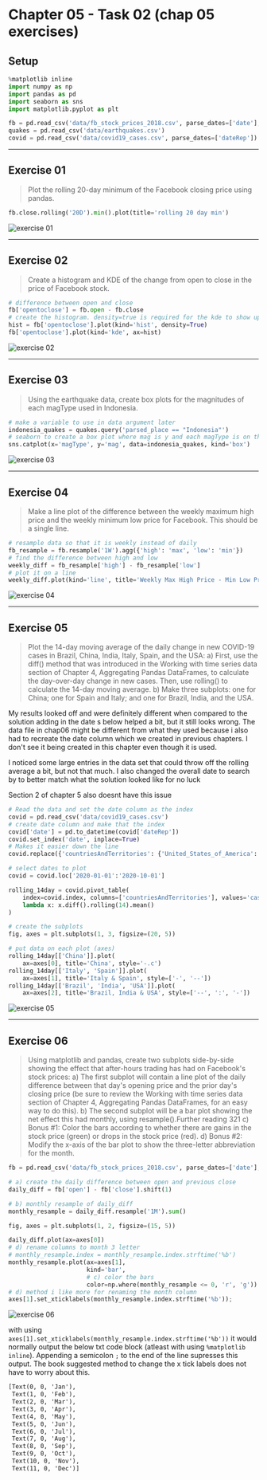 # Chapter 05 - Task 02 (chap 05 exercises)

## Setup

```python
%matplotlib inline
import numpy as np
import pandas as pd
import seaborn as sns
import matplotlib.pyplot as plt

fb = pd.read_csv('data/fb_stock_prices_2018.csv', parse_dates=['date'], index_col='date')
quakes = pd.read_csv('data/earthquakes.csv')
covid = pd.read_csv('data/covid19_cases.csv', parse_dates=['dateRep'])
```

---

## Exercise 01

> Plot the rolling 20-day minimum of the Facebook closing price using pandas.

```python
fb.close.rolling('20D').min().plot(title='rolling 20 day min')
```

![exercise 01](./images/exercise01.png)

---

## Exercise 02

> Create a histogram and KDE of the change from open to close in the price of Facebook stock.

```python
# difference between open and close
fb['opentoclose'] = fb.open - fb.close
# create the histogram. density=true is required for the kde to show up properly
hist = fb['opentoclose'].plot(kind='hist', density=True)
fb['opentoclose'].plot(kind='kde', ax=hist)
```

![exercise 02](./images/exercise02.png)

---

## Exercise 03

> Using the earthquake data, create box plots for the magnitudes of each magType used in Indonesia.

```python
# make a variable to use in data argument later
indonesia_quakes = quakes.query('parsed_place == "Indonesia"')
# seaborn to create a box plot where mag is y and each magType is on the x axis
sns.catplot(x='magType', y='mag', data=indonesia_quakes, kind='box')
```

![exercise 03](./images/exercise03.png)

---

## Exercise 04

> Make a line plot of the difference between the weekly maximum high price and the weekly minimum low price for Facebook. This should be a single line.

```python
# resample data so that it is weekly instead of daily
fb_resample = fb.resample('1W').agg({'high': 'max', 'low': 'min'})
# find the difference between high and low
weekly_diff = fb_resample['high'] - fb_resample['low']
# plot it on a line
weekly_diff.plot(kind='line', title='Weekly Max High Price - Min Low Price')
```

![exercise 04](./images/exercise04.png)

---

## Exercise 05

> Plot the 14-day moving average of the daily change in new COVID-19 cases in Brazil, China, India, Italy, Spain, and the USA:
> a) First, use the diff() method that was introduced in the Working with time series data section of Chapter 4, Aggregating Pandas DataFrames, to calculate the day-over-day change in new cases. Then, use rolling() to calculate the 14-day moving average.
> b) Make three subplots: one for China; one for Spain and Italy; and one for Brazil,
India, and the USA.

My results looked off and were definitely different when compared to the solution adding in the date s below helped a bit, but it still looks wrong. The data file in chap06 might be different from what they used because i also had to recreate the date column which we created in previous chapters. I don't see it being created in this chapter even though it is used.

I noticed some large entries in the data set that could throw off the rolling average a bit, but not that much. I also changed the overall date to search by to better match what the solution looked like for no luck

Section 2 of chapter 5 also doesnt have this issue

```python
# Read the data and set the date column as the index
covid = pd.read_csv('data/covid19_cases.csv')
# create date column and make that the index
covid['date'] = pd.to_datetime(covid['dateRep'])
covid.set_index('date', inplace=True)
# Makes it easier down the line
covid.replace({'countriesAndTerritories': {'United_States_of_America': 'USA'}}, inplace=True)

# select dates to plot
covid = covid.loc['2020-01-01':'2020-10-01']

rolling_14day = covid.pivot_table(
    index=covid.index, columns=['countriesAndTerritories'], values='cases').apply(
    lambda x: x.diff().rolling(14).mean()
)

# create the subplots
fig, axes = plt.subplots(1, 3, figsize=(20, 5))

# put data on each plot (axes)
rolling_14day[['China']].plot(
    ax=axes[0], title='China', style='-.c')
rolling_14day[['Italy', 'Spain']].plot(
    ax=axes[1], title='Italy & Spain', style=['-', '--'])
rolling_14day[['Brazil', 'India', 'USA']].plot(
    ax=axes[2], title='Brazil, India & USA', style=['--', ':', '-'])
```

![exercise 05](./images/exercise05.png)

---

## Exercise 06

> Using matplotlib and pandas, create two subplots side-by-side showing the effect that after-hours trading has had on Facebook's stock prices:
> a) The first subplot will contain a line plot of the daily difference between that day's opening price and the prior day's closing price (be sure to review the Working with time series data section of Chapter 4, Aggregating Pandas DataFrames, for an easy way to do this).
> b) The second subplot will be a bar plot showing the net effect this had monthly, using resample().Further reading 321
> c) Bonus #1: Color the bars according to whether there are gains in the stock price (green) or drops in the stock price (red).
> d) Bonus #2: Modify the x-axis of the bar plot to show the three-letter abbreviation for the month.

```python
fb = pd.read_csv('data/fb_stock_prices_2018.csv', parse_dates=['date'], index_col='date')

# a) create the daily difference between open and previous close
daily_diff = fb['open'] - fb['close'].shift(1)

# b) monthly resample of daily_diff
monthly_resample = daily_diff.resample('1M').sum()

fig, axes = plt.subplots(1, 2, figsize=(15, 5))

daily_diff.plot(ax=axes[0])
# d) rename columns to month 3 letter
# monthly_resample.index = monthly_resample.index.strftime('%b')
monthly_resample.plot(ax=axes[1], 
                      kind='bar', 
                      # c) color the bars
                      color=np.where(monthly_resample <= 0, 'r', 'g'))
# d) method i like more for renaming the month column
axes[1].set_xticklabels(monthly_resample.index.strftime('%b'));
```

![exercise 06](./images/exercise06.png)

with using `axes[1].set_xticklabels(monthly_resample.index.strftime('%b'))` it would normally
 output the below txt code block (atleast with using `%matplotlib inline`). Appending a
 semicolon `;` to the end of the line supresses this output. The book suggested method to change
 the x tick labels does not have to worry about this.

```txt
[Text(0, 0, 'Jan'),
 Text(1, 0, 'Feb'),
 Text(2, 0, 'Mar'),
 Text(3, 0, 'Apr'),
 Text(4, 0, 'May'),
 Text(5, 0, 'Jun'),
 Text(6, 0, 'Jul'),
 Text(7, 0, 'Aug'),
 Text(8, 0, 'Sep'),
 Text(9, 0, 'Oct'),
 Text(10, 0, 'Nov'),
 Text(11, 0, 'Dec')]
```
